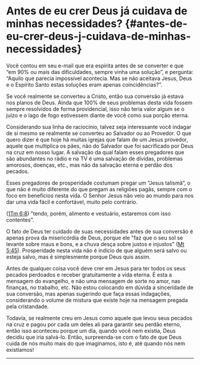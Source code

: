# Antes de eu crer Deus já cuidava de minhas necessidades? {#antes-de-eu-crer-deus-j-cuidava-de-minhas-necessidades}

Você contou em seu e-mail que era espírita antes de se converter e que “em 90% ou mais das dificuldades, sempre vinha uma solução”, e pergunta: “Aquilo que parecia impossível acontecia. Mas se não aceitava Jesus, Deus e o Espírito Santo estas soluções eram apenas coincidências?”.

Se você realmente se converteu a Cristo, então sua conversão já estava nos planos de Deus. Ainda que 100% de seus problemas desta vida fossem sempre resolvidos de forma providencial, isso não teria valor algum se o juízo e o lago de fogo estivessem diante de você como sua porção eterna.

Considerando sua linha de raciocínio, talvez seja interessante você indagar de si mesmo se realmente se converteu ao Salvador ou ao Provedor. O que quero dizer é que hoje há muitas igrejas que falam de um Jesus provedor, aquele que multiplica os pães, não do Salvador que foi sacrificado por Deus na cruz em nosso lugar. A salvação da qual falam esses pregadores que são abundantes no rádio e na TV é uma salvação de dívidas, problemas amorosos, doenças, etc., mas não da salvação eterna e perdão dos pecados.

Esses pregadores de prosperidade costumam pregar um “Jesus talismã”, o que não é muito diferente do que pregam as religiões pagãs, sempre com o foco em benefícios nesta vida. O Senhor Jesus não veio ao mundo para nos dar uma vida fácil e confortável, muito pelo contrário.

([1Tm 6:8](http://bibliaonline.com.br/acf/1tm/6/8)) &quot;tendo, porém, alimento e vestuário, estaremos com isso contentes”.

O fato de Deus ter cuidado de suas necessidades antes de sua conversão é apenas prova da misericórdia de Deus, porque ele &quot;faz que o seu sol se levante sobre maus e bons, e a chuva desça sobre justos e injustos&quot; ([Mt 5:45](http://bibliaonline.com.br/acf/mt/5/45)). Prosperidade nesta vida não é indício de que alguém será salvo ou esteja salvo, mas é simplesmente porque Deus quis assim.

Antes de qualquer coisa você deve crer em Jesus para ter todos os seus pecados perdoados e receber gratuitamente a vida eterna. É esta a mensagem do evangelho, e não uma mensagem de sorte no amor, nas finanças, no trabalho, etc. Não estou colocando em dúvida a sinceridade de sua conversão, mas apenas sugerindo que faça essas indagações, considerando o volume de mistura que existe hoje na mensagem pregada pela cristandade.

Todavia, se realmente creu em Jesus como aquele que levou seus pecados na cruz e pagou por cada um deles ali para garantir seu perdão eterno, então isso aconteceu porque um dia, quando você nem existia, Deus decidiu que iria salvá-lo. Então, surpreenda-se com o fato de que Deus cuida de nós muito mais do que imaginamos, isto é, até quando nós nem existíamos!

*****